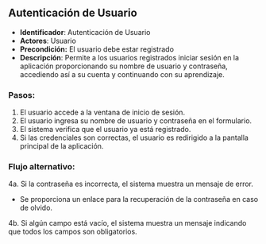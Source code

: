 ## Autenticación de Usuario

- **Identificador**: Autenticación de Usuario
- **Actores**: Usuario
- **Precondición:** El usuario debe estar registrado
- **Descripción**: Permite a los usuarios registrados iniciar sesión en la aplicación proporcionando su nombre de usuario y contraseña, accediendo así a su cuenta y continuando con su aprendizaje.

### Pasos:

1. El usuario accede a la ventana de inicio de sesión.
2. El usuario ingresa su nombre de usuario y contraseña en el formulario.
3. El sistema verifica que el usuario ya está registrado.
4. Si las credenciales son correctas, el usuario es redirigido a la pantalla principal de la aplicación.
### Flujo alternativo:
4a. Si la contraseña es incorrecta, el sistema muestra un mensaje de error.
-  Se proporciona un enlace para la recuperación de la contraseña en caso de olvido.

4b. Si algún campo está vacío, el sistema muestra un mensaje indicando que todos los campos son obligatorios.
